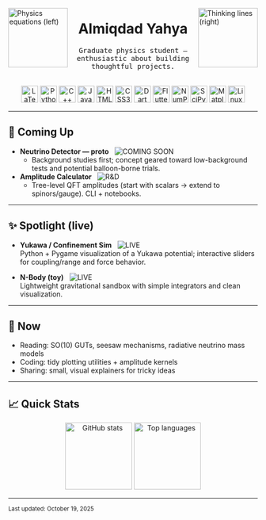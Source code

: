 <!--
Almi’s README — minimal, elegant, interesting.
Two equal-size GIFs in the top corners + curated icon row + emoji sections + clean stats.
-->

<!-- Top-corner GIFs (same size, elegant) -->
<img align="left"
     src="https://media1.giphy.com/media/v1.Y2lkPTc5MGI3NjExa2I5b3EyejB0cXVtOGNlNjVmdXIwa2s1cHZzejZ1eGgwY3U0Z3NoayZlcD12MV9pbnRlcm5hbF9naWZfYnlfaWQmY3Q9Zw/XbC8Uy0rEhdTtF6lVa/giphy.gif"
     width="120" alt="Physics equations (left)" />
<img align="right"
     src="https://media3.giphy.com/media/v1.Y2lkPTc5MGI3NjExajU1cmo1dHc1OHU2YXVwaXU2dGp3MnpwODF5bGJxYm9zajliM2d4MyZlcD12MV9pbnRlcm5hbF9naWZfYnlfaWQmY3Q9Zw/l4lRdl315eruX7S6Y/giphy.gif"
     width="120" alt="Thinking lines (right)" />

<div align="center">
  <h1>Almiqdad Yahya</h1>
  <samp>Graduate physics student — enthusiastic about building thoughtful projects.</samp>
</div>

<br clear="both"/>

<!-- Icons: LaTeX first, Linux last; accurate icons; consistent size -->
<p align="center">
  <!-- LaTeX -->
  <img src="https://cdn.simpleicons.org/latex/00BFA5" height="34" alt="LaTeX"/>
  <!-- Core languages -->
  <img src="https://cdn.jsdelivr.net/gh/devicons/devicon@latest/icons/python/python-original.svg" height="34" alt="Python"/>
  <img src="https://cdn.jsdelivr.net/gh/devicons/devicon@latest/icons/cplusplus/cplusplus-original.svg" height="34" alt="C++"/>
  <img src="https://cdn.jsdelivr.net/gh/devicons/devicon@latest/icons/javascript/javascript-original.svg" height="34" alt="JavaScript"/>
  <img src="https://cdn.jsdelivr.net/gh/devicons/devicon@latest/icons/html5/html5-original.svg" height="34" alt="HTML5"/>
  <img src="https://cdn.jsdelivr.net/gh/devicons/devicon@latest/icons/css3/css3-original.svg" height="34" alt="CSS3"/>
  <!-- Flutter / Dart -->
  <img src="https://cdn.jsdelivr.net/gh/devicons/devicon@latest/icons/dart/dart-original.svg" height="34" alt="Dart"/>
  <img src="https://cdn.jsdelivr.net/gh/devicons/devicon@latest/icons/flutter/flutter-original.svg" height="34" alt="Flutter"/>
  <!-- Python stack -->
  <img src="https://cdn.jsdelivr.net/gh/devicons/devicon@latest/icons/numpy/numpy-original.svg" height="34" alt="NumPy"/>
  <!-- FIXED SciPy icon via Simple Icons CDN -->
  <img src="https://cdn.simpleicons.org/scipy/8CAAE6" height="34" alt="SciPy"/>
  <img src="https://cdn.jsdelivr.net/gh/devicons/devicon@latest/icons/matplotlib/matplotlib-original.svg" height="34" alt="Matplotlib"/>
  <!-- OS -->
  <img src="https://cdn.jsdelivr.net/gh/devicons/devicon@latest/icons/linux/linux-original.svg" height="34" alt="Linux"/>
</p>

---

## 🌱 Coming Up
- **Neutrino Detector — proto** &nbsp; ![COMING SOON](https://img.shields.io/badge/status-COMING_SOON-8B5CF6?style=flat-square)
  - Background studies first; concept geared toward low-background tests and potential balloon-borne trials.
- **Amplitude Calculator** &nbsp; ![R&D](https://img.shields.io/badge/status-R%26D-0EA5E9?style=flat-square)
  - Tree-level QFT amplitudes (start with scalars → extend to spinors/gauge). CLI + notebooks.

---

## ✨ Spotlight (live)
- **Yukawa / Confinement Sim** &nbsp; ![LIVE](https://img.shields.io/badge/status-LIVE-10B981?style=flat-square)  
  Python + Pygame visualization of a Yukawa potential; interactive sliders for coupling/range and force behavior.
  <!-- Add repo link when ready: https://github.com/miqdadgithub/yukawa-sim -->

- **N-Body (toy)** &nbsp; ![LIVE](https://img.shields.io/badge/status-LIVE-10B981?style=flat-square)  
  Lightweight gravitational sandbox with simple integrators and clean visualization.
  <!-- Add repo link when ready: https://github.com/miqdadgithub/n-body -->

---

## 🧭 Now
- Reading: SO(10) GUTs, seesaw mechanisms, radiative neutrino mass models  
- Coding: tidy plotting utilities + amplitude kernels  
- Sharing: small, visual explainers for tricky ideas

---

## 📈 Quick Stats
<p align="center">
  <img
    src="https://github-readme-stats.vercel.app/api?username=miqdadgithub&show_icons=true&hide_title=true&hide_border=true&rank_icon=percentile&bg_color=00000000"
    height="135" alt="GitHub stats"/>
  <img
    src="https://github-readme-stats.vercel.app/api/top-langs/?username=miqdadgithub&layout=compact&hide_border=true&bg_color=00000000"
    height="135" alt="Top languages"/>
</p>

---

<sub>Last updated: October 19, 2025</sub>
